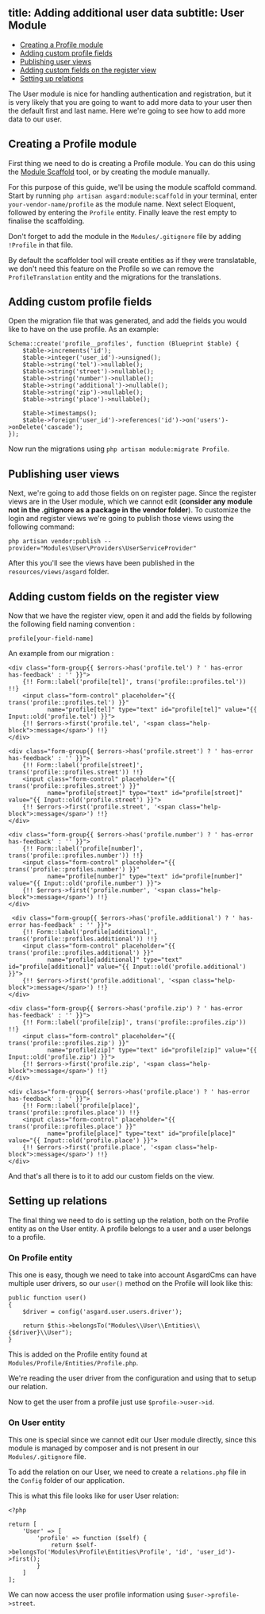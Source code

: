 title: Adding additional user data
subtitle: User Module
-------

- [Creating a Profile module](#creating-a-profile-module)
- [Adding custom profile fields](#adding-custom-profile-fields)
- [Publishing user views](#publishing-user-views)
- [Adding custom fields on the register view](#adding-custom-fields-on-register-view)
- [Setting up relations](#setting-up-relations)


The User module is nice for handling authentication and registration, but it is very likely that you are going to want to add more data to your user then the default first and last name. Here we're going to see how to add more data to our user.


## <a class="anchor" name="creating-a-profile-module" href="#creating-a-profile-module"></a> Creating a Profile module

First thing we need to do is creating a Profile module. You can do this using the [Module Scaffold](https://asgardcms.com/en/docs/workshop-module/module-scaffold) tool, or by creating the module manually.

For this purpose of this guide, we'll be using the module scaffold command. Start by running `php artisan asgard:module:scaffold` in your terminal, enter `your-vendor-name/profile` as the module name. Next select Eloquent, followed by entering the `Profile` entity. Finally leave the rest empty to finalise the scaffolding. 

Don't forget to add the module in the `Modules/.gitignore` file by adding `!Profile` in that file.

By default the scaffolder tool will create entities as if they were translatable, we don't need this feature on the Profile so we can remove the `ProfileTranslation` entity and the migrations for the translations.


## <a class="anchor" name="adding-custom-profile-fields" href="#adding-custom-profile-fields"></a> Adding custom profile fields

Open the migration file that was generated, and add the fields you would like to have on the use profile. As an example:

``` .language-php
Schema::create('profile__profiles', function (Blueprint $table) {
    $table->increments('id');
    $table->integer('user_id')->unsigned();
    $table->string('tel')->nullable();
    $table->string('street')->nullable();
    $table->string('number')->nullable();
    $table->string('additional')->nullable();
    $table->string('zip')->nullable();
    $table->string('place')->nullable();

    $table->timestamps();
    $table->foreign('user_id')->references('id')->on('users')->onDelete('cascade');
});
```

Now run the migrations using `php artisan module:migrate Profile`.


## <a class="anchor" name="publishing-user-views" href="#publishing-user-views"></a> Publishing user views

Next, we're going to add those fields on on register page. Since the register views are in the User module, which we cannot edit (**consider any module not in the .gitignore as a package in the vendor folder**). To customize the login and register views we're going to publish those views using the following command:

```
php artisan vendor:publish --provider="Modules\User\Providers\UserServiceProvider"
```

After this you'll see the views have been published in the `resources/views/asgard` folder.


## <a class="anchor" name="adding-custom-fields-on-register-view" href="#adding-custom-fields-on-register-view"></a> Adding custom fields on the register view


Now that we have the register view, open it and add the fields by following the following field naming convention :

``` .language-php
profile[your-field-name]
```

An example from our migration :

``` .language-php
<div class="form-group{{ $errors->has('profile.tel') ? ' has-error has-feedback' : '' }}">
    {!! Form::label('profile[tel]', trans('profile::profiles.tel')) !!}
    <input class="form-control" placeholder="{{ trans('profile::profiles.tel') }}"
           name="profile[tel]" type="text" id="profile[tel]" value="{{ Input::old('profile.tel') }}">
    {!! $errors->first('profile.tel', '<span class="help-block">:message</span>') !!}
</div>

<div class="form-group{{ $errors->has('profile.street') ? ' has-error has-feedback' : '' }}">
    {!! Form::label('profile[street]', trans('profile::profiles.street')) !!}
    <input class="form-control" placeholder="{{ trans('profile::profiles.street') }}"
           name="profile[street]" type="text" id="profile[street]" value="{{ Input::old('profile.street') }}">
    {!! $errors->first('profile.street', '<span class="help-block">:message</span>') !!}
</div>

<div class="form-group{{ $errors->has('profile.number') ? ' has-error has-feedback' : '' }}">
    {!! Form::label('profile[number]', trans('profile::profiles.number')) !!}
    <input class="form-control" placeholder="{{ trans('profile::profiles.number') }}"
           name="profile[number]" type="text" id="profile[number]" value="{{ Input::old('profile.number') }}">
    {!! $errors->first('profile.number', '<span class="help-block">:message</span>') !!}
</div>

 <div class="form-group{{ $errors->has('profile.additional') ? ' has-error has-feedback' : '' }}">
    {!! Form::label('profile[additional]', trans('profile::profiles.additional')) !!}
    <input class="form-control" placeholder="{{ trans('profile::profiles.additional') }}"
           name="profile[additional]" type="text" id="profile[additional]" value="{{ Input::old('profile.additional') }}">
    {!! $errors->first('profile.additional', '<span class="help-block">:message</span>') !!}
</div>

<div class="form-group{{ $errors->has('profile.zip') ? ' has-error has-feedback' : '' }}">
    {!! Form::label('profile[zip]', trans('profile::profiles.zip')) !!}
    <input class="form-control" placeholder="{{ trans('profile::profiles.zip') }}"
           name="profile[zip]" type="text" id="profile[zip]" value="{{ Input::old('profile.zip') }}">
    {!! $errors->first('profile.zip', '<span class="help-block">:message</span>') !!}
</div>

<div class="form-group{{ $errors->has('profile.place') ? ' has-error has-feedback' : '' }}">
    {!! Form::label('profile[place]', trans('profile::profiles.place')) !!}
    <input class="form-control" placeholder="{{ trans('profile::profiles.place') }}"
           name="profile[place]" type="text" id="profile[place]" value="{{ Input::old('profile.place') }}">
    {!! $errors->first('profile.place', '<span class="help-block">:message</span>') !!}
</div>
```

And that's all there is to it to add our custom fields on the view.

## <a class="anchor" name="setting-up-relations" href="#setting-up-relations"></a> Setting up relations

The final thing we need to do is setting up the relation, both on the Profile entity as on the User entity. A profile belongs to a user and a user belongs to a profile.

### On Profile entity

This one is easy, though we need to take into account AsgardCms can have multiple user drivers, so our `user()` method on the Profile will look like this:


``` .language-php
public function user()
{
    $driver = config('asgard.user.users.driver');

    return $this->belongsTo("Modules\\User\\Entities\\{$driver}\\User");
}
```
This is added on the Profile entity found at `Modules/Profile/Entities/Profile.php`. 

We're reading the user driver from the configuration and using that to setup our relation.

Now to get the user from a profile just use `$profile->user->id`.

### On User entity

This one is special since we cannot edit our User module directly, since this module is managed by composer and is not present in our `Modules/.gitignore` file.

To add the relation on our User, we need to create a `relations.php` file in the `Config` folder of our application. 

This is what this file looks like for user User relation:

``` .language-php
<?php

return [
    'User' => [
        'profile' => function ($self) {
            return $self->belongsTo('Modules\Profile\Entities\Profile', 'id', 'user_id')->first();
        }
    ]
];
```

We can now access the user profile information using `$user->profile->street`.